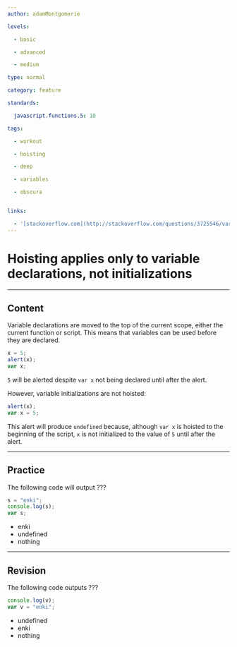 ```yaml
---
author: adamMontgomerie

levels:

  - basic

  - advanced

  - medium

type: normal

category: feature

standards:

  javascript.functions.5: 10

tags:

  - workout

  - hoisting

  - deep

  - variables

  - obscura


links:

  - '[stackoverflow.com](http://stackoverflow.com/questions/3725546/variable-hoisting){website}'
---
```


# Hoisting applies only to variable declarations, not initializations

---

## Content

Variable declarations are moved to the top of the current scope, either the current function or script. This means that variables can be used before they are declared.

```javascript
x = 5;
alert(x);
var x;
```

`5` will be alerted despite `var x` not being declared until after the alert.

However, variable initializations are not hoisted:

```javascript
alert(x);
var x = 5;
```

This alert will produce `undefined` because, although `var x` is hoisted to the beginning of the script, `x` is not initialized to the value of `5` until after the alert.

---

## Practice

The following code will output ???

```javascript
s = "enki";
console.log(s);
var s;
```

- enki
- undefined
- nothing

---

## Revision

The following code outputs ???

```javascript
console.log(v);
var v = "enki";
```

- undefined
- enki
- nothing
